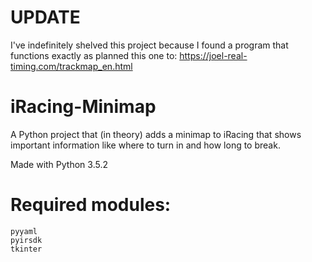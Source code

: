 # UPDATE
I've indefinitely shelved this project because I found a program that functions exactly as planned this one to: https://joel-real-timing.com/trackmap_en.html
# iRacing-Minimap
A Python project that (in theory) adds a minimap to iRacing that shows important information like where to turn in and how long to break.

Made with Python 3.5.2

Required modules:
=======
	pyyaml
	pyirsdk
	tkinter

